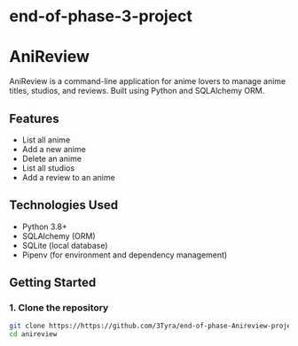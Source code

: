 # end-of-phase-3-project
# AniReview 

AniReview is a command-line application for anime lovers to manage anime titles, studios, and reviews. Built using Python and SQLAlchemy ORM.

## Features

-  List all anime
-  Add a new anime
-  Delete an anime
-  List all studios
-  Add a review to an anime

## Technologies Used

- Python 3.8+
- SQLAlchemy (ORM)
- SQLite (local database)
- Pipenv (for environment and dependency management)

## Getting Started

### 1. Clone the repository

```bash
git clone https://https://github.com/3Tyra/end-of-phase-Anireview-project
cd anireview
